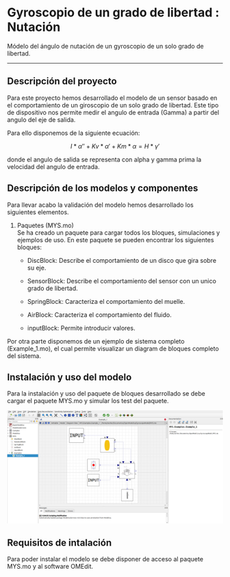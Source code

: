 # **Gyroscopio de un grado de libertad** : Nutación

Módelo del ángulo de nutación de un gyroscopio de un solo grado de libertad.

---

## Descripción del proyecto
Para este proyecto hemos desarrollado el modelo de un sensor basado en el comportamiento de un giroscopio de un solo grado de libertad. Este tipo de dispositivo nos permite medir el angulo de entrada (Gamma) a partir del angulo del eje de salida.   

Para ello disponemos de la siguiente ecuación: 

$$ I*\alpha'' + Kv*\alpha' + Km*\alpha = H*\gamma'$$

donde el angulo de salida se representa con alpha y gamma prima la velocidad del angulo de entrada.

## Descripción de los modelos y componentes
Para llevar acabo la validación del modelo hemos desarrollado los siguientes elementos.

1. Paquetes (MYS.mo)\
Se ha creado un paquete para cargar todos los bloques, simulaciones y ejemplos de uso. 
En este paquete se pueden encontrar los siguientes bloques:
    - DiscBlock: Describe el comportamiento de un disco que gira sobre su eje. 

    - SensorBlock: Describe el comportamiento del sensor con un unico grado de libertad.

    - SpringBlock: Caracteriza el comportamiento del muelle.

    - AirBlock: Caracteriza el comportamiento del fluido.

    - inputBlock: Permite introducir valores.

Por otra parte disponemos de un ejemplo de sistema completo (Example_1.mo), el cual permite visualizar un diagram de bloques completo del sistema.
## Instalación y uso del modelo
Para la instalación y uso del paquete de bloques desarrollado se debe cargar el paquete MYS.mo y simular los test del paquete.

![Sistema](./Imagenes/Sistema.png "Imagen del sistema")

##  Requisitos de intalación
Para poder instalar el modelo se debe disponer de acceso al paquete MYS.mo y al software OMEdit.


